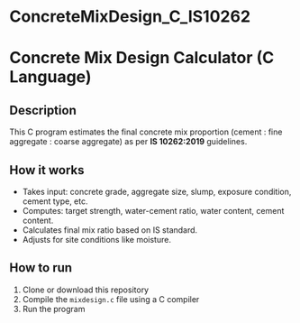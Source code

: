 # ConcreteMixDesign_C_IS10262
# Concrete Mix Design Calculator (C Language)

## Description
This C program estimates the final concrete mix proportion (cement : fine aggregate : coarse aggregate) as per **IS 10262:2019** guidelines.

## How it works
- Takes input: concrete grade, aggregate size, slump, exposure condition, cement type, etc.
- Computes: target strength, water-cement ratio, water content, cement content.
- Calculates final mix ratio based on IS standard.
- Adjusts for site conditions like moisture.

## How to run
1. Clone or download this repository
2. Compile the `mixdesign.c` file using a C compiler
3. Run the program


